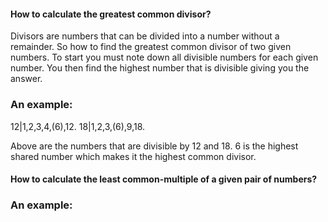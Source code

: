 #### How to calculate the greatest common divisor? 

Divisors are numbers that can be divided into a number without a remainder. So how to find the greatest common divisor of two given numbers. To start you must note down all divisible numbers for each given number. You then find the highest number that is divisible giving you the answer. 

### An example:

12|1,2,3,4,(6),12.
18|1,2,3,(6),9,18.

Above are the numbers that are divisible by 12 and 18. 6 is the highest shared number which makes it the highest common divisor.

#### How to calculate the least common-multiple of a given pair of numbers?



### An example:





